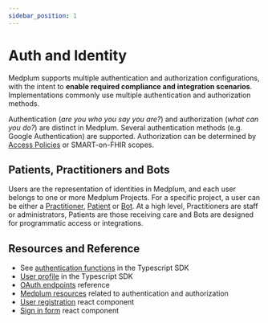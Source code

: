 ```yaml
---
sidebar_position: 1
---
```


# Auth and Identity

Medplum supports multiple authentication and authorization configurations, with the intent to **enable required compliance and integration scenarios**. Implementations commonly use multiple authentication and authorization methods.

Authentication (_are you who you say you are?_) and authorization (_what can you do?_) are distinct in Medplum. Several authentication methods (e.g. Google Authentication) are supported. Authorization can be determined by [Access Policies](./access-control.md) or SMART-on-FHIR scopes.

## Patients, Practitioners and Bots

Users are the representation of identities in Medplum, and each user belongs to one or more Medplum Projects. For a specific project, a user can be either a [Practitioner](../api/fhir/resources/practitioner.mdx), [Patient](../api/fhir/resources/patient.mdx) or [Bot](../bots/index.md). At a high level, Practitioners are staff or administrators, Patients are those receiving care and Bots are designed for programmatic access or integrations.

## Resources and Reference

- See [authentication functions](./sdk/classes/MedplumClient#authentication) in the Typescript SDK
- [User profile](./sdk/classes/MedplumClient#user-profile) in the Typescript SDK
- [OAuth endpoints](./api/oauth) reference
- [Medplum resources](./api/fhir/medplum) related to authentication and authorization
- [User registration](https://storybook.medplum.com/?path=/docs/medplum-registerform--basic) react component
- [Sign in form](https://storybook.medplum.com/?path=/docs/medplum-signinform--basic) react component
